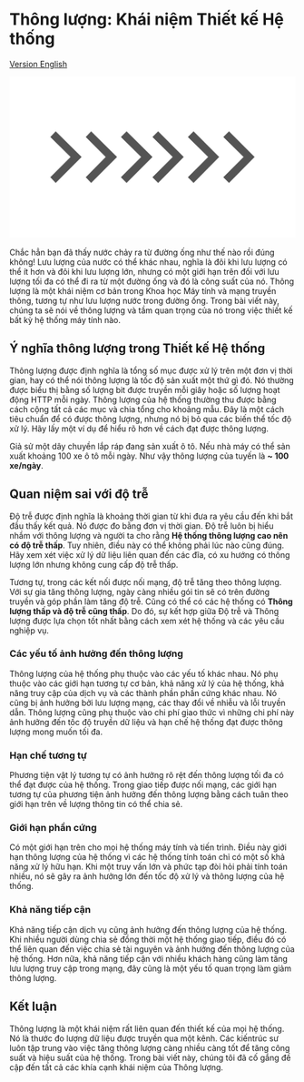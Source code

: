 # Thông lượng: Khái niệm Thiết kế Hệ thống

[Version English](./README_EN.md)

![](./assets/throughput.svg)

Chắc hẳn bạn đã thấy nước chảy ra từ đường ống như thế nào rồi đúng không! Lưu lượng của nước có thể khác nhau, nghĩa là đôi khi lưu lượng có thể ít hơn và đôi khi lưu lượng lớn, nhưng có một giới hạn trên đối với lưu lượng tối đa có thể đi ra từ một đường ống và đó là công suất của nó. Thông lượng là một khái niệm cơ bản trong Khoa học Máy tính và mạng truyền thông, tương tự như lưu lượng nước trong đường ống. Trong bài viết này, chúng ta sẽ nói về thông lượng và tầm quan trọng của nó trong việc thiết kế bất kỳ hệ thống máy tính nào.

## Ý nghĩa thông lượng trong Thiết kế Hệ thống

Thông lượng được định nghĩa là tổng số mục được xử lý trên một đơn vị thời gian, hay có thể nói thông lượng là tốc độ sản xuất một thứ gì đó. Nó thường được biểu thị bằng số lượng bit được truyền mỗi giây hoặc số lượng hoạt động HTTP mỗi ngày. Thông lượng của hệ thống thường thu được bằng cách cộng tất cả các mục và chia tổng cho khoảng mẫu. Đây là một cách tiêu chuẩn để có được thông lượng, nhưng nó bị bỏ qua các biến thể tốc độ xử lý. Hãy lấy một ví dụ để hiểu rõ hơn về cách đạt được thông lượng.

Giả sử một dây chuyền lắp ráp đang sản xuất ô tô. Nếu nhà máy có thể sản xuất khoảng 100 xe ô tô mỗi ngày. Như vậy thông lượng của tuyến là **~ 100 xe/ngày**.

## Quan niệm sai với độ trễ

Độ trễ được định nghĩa là khoảng thời gian từ khi đưa ra yêu cầu đến khi bắt đầu thấy kết quả. Nó được đo bằng đơn vị thời gian. Độ trễ luôn bị hiểu nhầm với thông lượng và người ta cho rằng **Hệ thống thông lượng cao nên có độ trễ thấp**. Tuy nhiên, điều này có thể không phải lúc nào cũng đúng. Hãy xem xét việc xử lý dữ liệu liên quan đến các đĩa, có xu hướng có thông lượng lớn nhưng không cung cấp độ trễ thấp.

Tương tự, trong các kết nối được nối mạng, độ trễ tăng theo thông lượng. Với sự gia tăng thông lượng, ngày càng nhiều gói tin sẽ có trên đường truyền và góp phần làm tăng độ trễ. Cũng có thể có các hệ thống có **Thông lượng thấp và độ trễ cũng thấp**. Do đó, sự kết hợp giữa Độ trễ và Thông lượng được lựa chọn tốt nhất bằng cách xem xét hệ thống và các yêu cầu nghiệp vụ.

### Các yếu tố ảnh hưởng đến thông lượng

Thông lượng của hệ thống phụ thuộc vào các yếu tố khác nhau. Nó phụ thuộc vào các giới hạn tương tự cơ bản, khả năng xử lý của hệ thống, khả năng truy cập của dịch vụ và các thành phần phần cứng khác nhau. Nó cũng bị ảnh hưởng bởi lưu lượng mạng, các thay đổi về nhiễu và lỗi truyền dẫn. Thông lượng cũng phụ thuộc vào chi phí giao thức vì những chi phí này ảnh hưởng đến tốc độ truyền dữ liệu và hạn chế hệ thống đạt được thông lượng mong muốn tối đa.

### Hạn chế tương tự

Phương tiện vật lý tương tự có ảnh hưởng rõ rệt đến thông lượng tối đa có thể đạt được của hệ thống. Trong giao tiếp được nối mạng, các giới hạn tương tự của phương tiện ảnh hưởng đến thông lượng bằng cách tuân theo giới hạn trên về lượng thông tin có thể chia sẻ.

### Giới hạn phần cứng

Có một giới hạn trên cho mọi hệ thống máy tính và tiến trình. Điều này giới hạn thông lượng của hệ thống vì các hệ thống tính toán chỉ có một số khả năng xử lý hữu hạn. Khi một truy vấn lớn và phức tạp đòi hỏi phải tính toán nhiều, nó sẽ gây ra ảnh hưởng lớn đến tốc độ xử lý và thông lượng của hệ thống.

### Khả năng tiếp cận

Khả năng tiếp cận dịch vụ cũng ảnh hưởng đến thông lượng của hệ thống. Khi nhiều người dùng chia sẻ đồng thời một hệ thống giao tiếp, điều đó có thể liên quan đến việc chia sẻ tài nguyên và ảnh hưởng đến thông lượng của hệ thống. Hơn nữa, khả năng tiếp cận với nhiều khách hàng cũng làm tăng lưu lượng truy cập trong mạng, đây cũng là một yếu tố quan trọng làm giảm thông lượng.

## Kết luận

Thông lượng là một khái niệm rất liên quan đến thiết kế của mọi hệ thống. Nó là thước đo lượng dữ liệu được truyền qua một kênh. Các kiến ​​trúc sư luôn tập trung vào việc tăng thông lượng càng nhiều càng tốt để tăng công suất và hiệu suất của hệ thống. Trong bài viết này, chúng tôi đã cố gắng đề cập đến tất cả các khía cạnh khái niệm của Thông lượng.